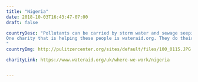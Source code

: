 ```yaml
---
title: "Nigeria"
date: 2018-10-03T16:43:47-07:00
draft: false

countryDesc: "Pollutants can be carried by storm water and sewage seeping into the water sources of Nigeria. This polluted water can cause  typhoid fever, diarrhoea and dysentery in the people of Nigeria. 
One charity that is helping these people is wateraid.org. They do their best to provide this country with cleaner water. 
"
countryImg: http://pulitzercenter.org/sites/default/files/100_0115.JPG

charityLink: https://www.wateraid.org/uk/where-we-work/nigeria


---
```


